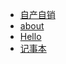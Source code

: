 <!-- docs/_sidebar.md -->


* [自产自销](/./)
* [about](/about.md)
* [Hello](/Hello.md)
* [记事本](/my.md)
